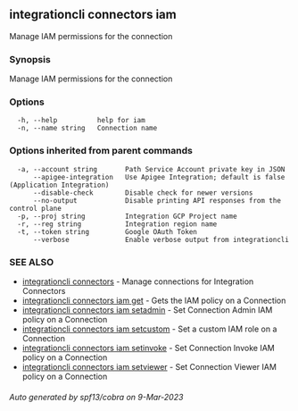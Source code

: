 ## integrationcli connectors iam

Manage IAM permissions for the connection

### Synopsis

Manage IAM permissions for the connection

### Options

```
  -h, --help          help for iam
  -n, --name string   Connection name
```

### Options inherited from parent commands

```
  -a, --account string       Path Service Account private key in JSON
      --apigee-integration   Use Apigee Integration; default is false (Application Integration)
      --disable-check        Disable check for newer versions
      --no-output            Disable printing API responses from the control plane
  -p, --proj string          Integration GCP Project name
  -r, --reg string           Integration region name
  -t, --token string         Google OAuth Token
      --verbose              Enable verbose output from integrationcli
```

### SEE ALSO

* [integrationcli connectors](integrationcli_connectors.md)	 - Manage connections for Integration Connectors
* [integrationcli connectors iam get](integrationcli_connectors_iam_get.md)	 - Gets the IAM policy on a Connection
* [integrationcli connectors iam setadmin](integrationcli_connectors_iam_setadmin.md)	 - Set Connection Admin IAM policy on a Connection
* [integrationcli connectors iam setcustom](integrationcli_connectors_iam_setcustom.md)	 - Set a custom IAM role on a Connection
* [integrationcli connectors iam setinvoke](integrationcli_connectors_iam_setinvoke.md)	 - Set Connection Invoke IAM policy on a Connection
* [integrationcli connectors iam setviewer](integrationcli_connectors_iam_setviewer.md)	 - Set Connection Viewer IAM policy on a Connection

###### Auto generated by spf13/cobra on 9-Mar-2023
